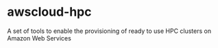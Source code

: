 # awscloud-hpc
A set of tools to enable the provisioning of ready to use HPC clusters on Amazon Web Services
